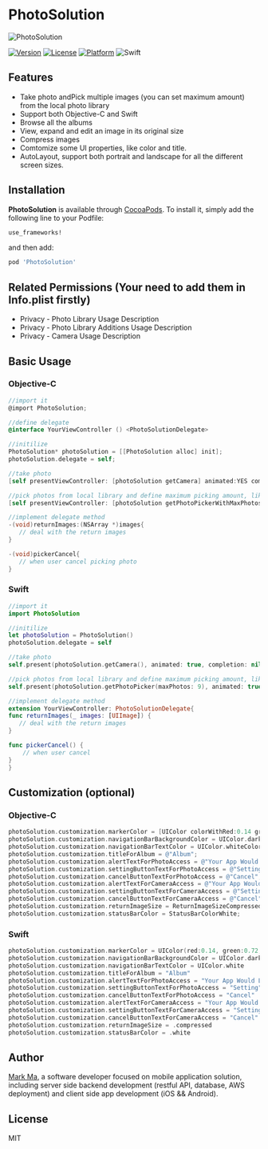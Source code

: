 # PhotoSolution
<img src="https://github.com/Mark-Ma-1988/PhotoSolution/blob/master/screenshots/image.png" alt="PhotoSolution"/>

[![Version](https://img.shields.io/cocoapods/v/ImagePicker.svg?style=flat)](http://cocoadocs.org/docsets/ImagePicker)
[![License](https://img.shields.io/cocoapods/l/ImagePicker.svg?style=flat)](http://cocoadocs.org/docsets/ImagePicker)
[![Platform](https://img.shields.io/cocoapods/p/ImagePicker.svg?style=flat)](http://cocoadocs.org/docsets/ImagePicker)
![Swift](https://img.shields.io/badge/%20in-swift%204.2-orange.svg)

## Features
- Take photo andPick multiple images (you can set maximum amount) from the local photo library
- Support both Objective-C and Swift
- Browse all the albums
- View, expand and edit an image in its original size
- Compress images
- Comtomize some UI properties, like color and title.
- AutoLayout, support both portrait and landscape for all the different screen sizes. 

## Installation

**PhotoSolution** is available through [CocoaPods](http://cocoapods.org). To install
it, simply add the following line to your Podfile:

```ruby
use_frameworks!
```
and then add:

```ruby
pod 'PhotoSolution'
```

## Related Permissions (Your need to add them in Info.plist firstly)
- Privacy - Photo Library Usage Description
- Privacy - Photo Library Additions Usage Description
- Privacy - Camera Usage Description

## Basic Usage

### Objective-C

```objective-c
//import it
@import PhotoSolution;

//define delegate
@interface YourViewController () <PhotoSolutionDelegate>

//initilize
PhotoSolution* photoSolution = [[PhotoSolution alloc] init];
photoSolution.delegate = self;

//take photo
[self presentViewController: [photoSolution getCamera] animated:YES completion:nil];

//pick photos from local library and define maximum picking amount, like 9
[self presentViewController: [photoSolution getPhotoPickerWithMaxPhotos:9] animated:YES completion:nil];

//implement delegate method
-(void)returnImages:(NSArray *)images{
   // deal with the return images
}

-(void)pickerCancel{
   // when user cancel picking photo
}
```

###  Swift
```swift
//import it
import PhotoSolution

//initilize
let photoSolution = PhotoSolution()
photoSolution.delegate = self

//take photo
self.present(photoSolution.getCamera(), animated: true, completion: nil)

//pick photos from local library and define maximum picking amount, like 9
self.present(photoSolution.getPhotoPicker(maxPhotos: 9), animated: true, completion: nil)

//implement delegate method
extension YourViewController: PhotoSolutionDelegate{
func returnImages(_ images: [UIImage]) {
   // deal with the return images
}

func pickerCancel() {
    // when user cancel
}
}
```

## Customization (optional)

### Objective-C
```objective-c
photoSolution.customization.markerColor = [UIColor colorWithRed:0.14 green:0.72 blue:0.30 alpha:1.0];
photoSolution.customization.navigationBarBackgroundColor = UIColor.darkGrayColor;
photoSolution.customization.navigationBarTextColor = UIColor.whiteColor;
photoSolution.customization.titleForAlbum = @"Album";
photoSolution.customization.alertTextForPhotoAccess = @"Your App Would Like to Access Your Photos";
photoSolution.customization.settingButtonTextForPhotoAccess = @"Setting";
photoSolution.customization.cancelButtonTextForPhotoAccess = @"Cancel";
photoSolution.customization.alertTextForCameraAccess = @"Your App Would Like to Access Your Photos";
photoSolution.customization.settingButtonTextForCameraAccess = @"Setting";
photoSolution.customization.cancelButtonTextForCameraAccess = @"Cancel";
photoSolution.customization.returnImageSize = ReturnImageSizeCompressed;
photoSolution.customization.statusBarColor = StatusBarColorWhite;
```

###  Swift
```swift
photoSolution.customization.markerColor = UIColor(red:0.14, green:0.72, blue:0.30, alpha:1.0)
photoSolution.customization.navigationBarBackgroundColor = UIColor.darkGray
photoSolution.customization.navigationBarTextColor = UIColor.white
photoSolution.customization.titleForAlbum = "Album"
photoSolution.customization.alertTextForPhotoAccess = "Your App Would Like to Access Your Photos"
photoSolution.customization.settingButtonTextForPhotoAccess = "Setting"
photoSolution.customization.cancelButtonTextForPhotoAccess = "Cancel"
photoSolution.customization.alertTextForCameraAccess = "Your App Would Like to Access Your Photos"
photoSolution.customization.settingButtonTextForCameraAccess = "Setting"
photoSolution.customization.cancelButtonTextForCameraAccess = "Cancel"
photoSolution.customization.returnImageSize = .compressed
photoSolution.customization.statusBarColor = .white
```


## Author

[Mark Ma](https://www.linkedin.com/in/xingchen-mark-ma-72a74678/), a software developer focused on mobile application solution, including server side backend development (restful API, database, AWS deployment) and client side app development (iOS && Android).

## License
MIT

